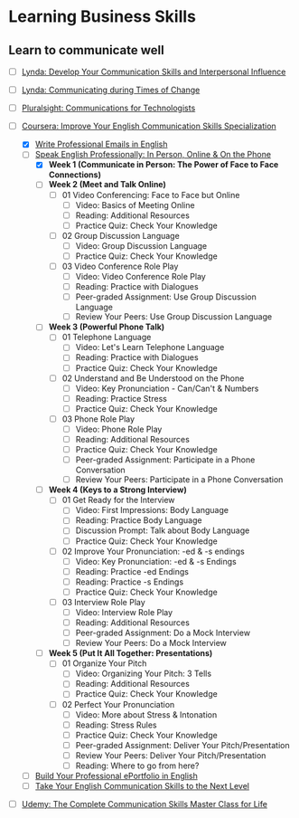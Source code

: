 # Learning Business Skills

## Learn to communicate well

- [ ] [Lynda: Develop Your Communication Skills and Interpersonal Influence](https://www.lynda.com/learning-paths/Business/develop-your-communication-skills-and-interpersonal-influence)
- [ ] [Lynda: Communicating during Times of Change](https://www.lynda.com/learning-paths/Business/communicating-during-times-of-change)
- [ ] [Pluralsight: Communications for Technologists](https://www.pluralsight.com/paths/communications-for-technologists-skill)
- [ ] [Coursera: Improve Your English Communication Skills Specialization](https://www.coursera.org/specializations/improve-english)
  - [x] [Write Professional Emails in English](https://www.coursera.org/learn/professional-emails-english)
  - [ ] [Speak English Professionally: In Person, Online & On the Phone](https://www.coursera.org/learn/speak-english-professionally)
    - [x] **Week 1 (Communicate in Person: The Power of Face to Face Connections)**
    - [ ] **Week 2 (Meet and Talk Online)**
      - [ ] 01 Video Conferencing: Face to Face but Online
        - [ ] Video: Basics of Meeting Online
        - [ ] Reading: Additional Resources
        - [ ] Practice Quiz: Check Your Knowledge
      - [ ] 02 Group Discussion Language
        - [ ] Video: Group Discussion Language
        - [ ] Practice Quiz: Check Your Knowledge
      - [ ] 03 Video Conference Role Play
        - [ ] Video: Video Conference Role Play
        - [ ] Reading: Practice with Dialogues
        - [ ] Peer-graded Assignment: Use Group Discussion Language
        - [ ] Review Your Peers: Use Group Discussion Language
    - [ ] **Week 3 (Powerful Phone Talk)**
      - [ ] 01 Telephone Language
        - [ ] Video: Let's Learn Telephone Language
        - [ ] Reading: Practice with Dialogues
        - [ ] Practice Quiz: Check Your Knowledge
      - [ ] 02 Understand and Be Understood on the Phone
        - [ ] Video: Key Pronunciation - Can/Can't & Numbers
        - [ ] Reading: Practice Stress
        - [ ] Practice Quiz: Check Your Knowledge
      - [ ] 03 Phone Role Play
        - [ ] Video: Phone Role Play
        - [ ] Reading: Additional Resources
        - [ ] Practice Quiz: Check Your Knowledge
        - [ ] Peer-graded Assignment: Participate in a Phone Conversation
        - [ ] Review Your Peers: Participate in a Phone Conversation
    - [ ] **Week 4 (Keys to a Strong Interview)**
      - [ ] 01 Get Ready for the Interview
        - [ ] Video: First Impressions: Body Language
        - [ ] Reading: Practice Body Language
        - [ ] Discussion Prompt: Talk about Body Language
        - [ ] Practice Quiz: Check Your Knowledge
      - [ ] 02 Improve Your Pronunciation: -ed & -s endings
        - [ ] Video: Key Pronunciation: -ed & -s Endings
        - [ ] Reading: Practice -ed Endings
        - [ ] Reading: Practice -s Endings
        - [ ] Practice Quiz: Check Your Knowledge
      - [ ] 03 Interview Role Play
        - [ ] Video: Interview Role Play
        - [ ] Reading: Additional Resources
        - [ ] Peer-graded Assignment: Do a Mock Interview
        - [ ] Review Your Peers: Do a Mock Interview
    - [ ] **Week 5 (Put It All Together: Presentations)**
      - [ ] 01 Organize Your Pitch
        - [ ] Video: Organizing Your Pitch: 3 Tells
        - [ ] Reading: Additional Resources
        - [ ] Practice Quiz: Check Your Knowledge
      - [ ] 02 Perfect Your Pronunciation
        - [ ] Video: More about Stress & Intonation
        - [ ] Reading: Stress Rules
        - [ ] Practice Quiz: Check Your Knowledge
        - [ ] Peer-graded Assignment: Deliver Your Pitch/Presentation
        - [ ] Review Your Peers: Deliver Your Pitch/Presentation
        - [ ] Reading: Where to go from here?
  - [ ] [Build Your Professional ePortfolio in English](https://www.coursera.org/learn/eportfolio-english)
  - [ ] [Take Your English Communication Skills to the Next Level](https://www.coursera.org/learn/english-communication-capstone)
- [ ] [Udemy: The Complete Communication Skills Master Class for Life](https://www.udemy.com/course/the-complete-communication-skills-master-class-for-life/)


